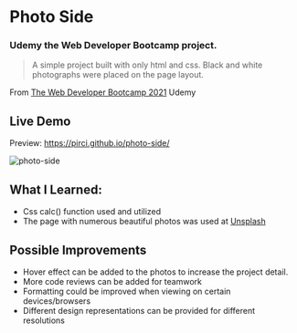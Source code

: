 # Photo Side

### Udemy the Web Developer Bootcamp project.

> A simple project built with only html and css. Black and white photographs were placed on the page layout.

From [The Web Developer Bootcamp 2021](https://www.udemy.com/course/the-web-developer-bootcamp/learn/lecture/22587506?start=15#overview) Udemy


## Live Demo

Preview:  https://pirci.github.io/photo-side/


 ![photo-side](demo.gif)


## What I Learned:

- Css calc() function used and utilized
- The page with numerous beautiful photos was used at [Unsplash](https://unsplash.com/)


## Possible Improvements

- Hover effect can be added to the photos to increase the project detail.
- More code reviews can be added for teamwork
- Formatting could be improved when viewing on certain devices/browsers
- Different design representations can be provided for different resolutions





 
